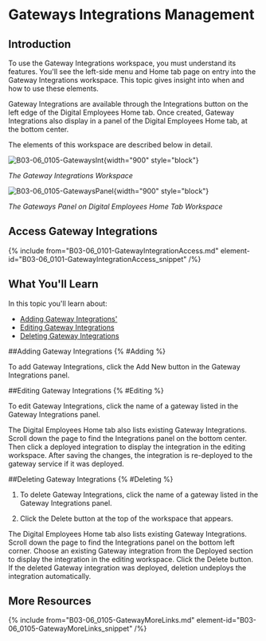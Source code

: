 # Gateways Integrations Management

## Introduction

To use the Gateway Integrations workspace, you must understand its features. You'll see the left-side menu and Home tab page on entry into the Gateway Integrations workspace. This topic gives insight into when and how to use these elements.

Gateway Integrations are available through the Integrations button on the left edge of the Digital Employees Home tab. Once created, Gateway Integrations also display in a panel of the Digital Employees Home tab, at the bottom center.

The elements of this workspace are described below in detail.

![B03-06_0105-GatewaysInt](B03-06_0105-GatewaysInt.png){width="900" style="block"}

*The Gateway Integrations Workspace*

![B03-06_0105-GatewaysPanel](B03-06_0105-GatewaysPanel.png){width="900" style="block"}

*The Gateways Panel on Digital Employees Home Tab Workspace*

## Access Gateway Integrations

{% include from="B03-06_0101-GatewayIntegrationAccess.md" element-id="B03-06_0101-GatewayIntegrationAccess_snippet" /%}

## What You'll Learn

In this topic you'll learn about:

* [Adding Gateway Integrations'](#Adding)
* [Editing Gateway Integrations](#Editing)
* [Deleting Gateway Integrations](#Deleting)

##Adding Gateway Integrations {% #Adding %}

To add Gateway Integrations, click the Add New button in the Gateway Integrations panel.


##Editing Gateway Integrations {% #Editing %}

To edit Gateway Integrations, click the name of a gateway listed in the Gateway Integrations panel.

The Digital Employees Home tab also lists existing Gateway Integrations. Scroll down the page to find the Integrations panel on the bottom center. Then click a deployed integration to display the integration in the editing workspace. After saving the changes, the integration is re-deployed to the gateway service if it was deployed.

##Deleting Gateway Integrations {% #Deleting %}

1. To delete Gateway Integrations, click the name of a gateway listed in the Gateway Integrations panel.

2. Click the Delete button at the top of the workspace that appears.

The Digital Employees Home tab also lists existing Gateway Integrations. Scroll down the page to find the Integrations panel on the bottom left corner. Choose an existing Gateway integration from the Deployed section to display the integration in the editing workspace. Click the Delete button. If the deleted Gateway integration was deployed, deletion undeploys the integration automatically.

## More Resources

{% include from="B03-06_0105-GatewayMoreLinks.md" element-id="B03-06_0105-GatewayMoreLinks_snippet" /%}